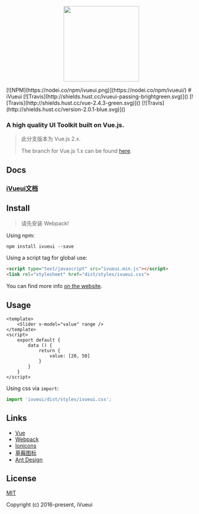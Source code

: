 <p align="center">
    <a href="https://ivueui.zcyso.com">
        <img width="200" src="https://ivueui.zcyso.com/assets/logo.svg">
    </a>
</p>
[![NPM](https://nodei.co/npm/ivueui.png)](https://nodei.co/npm/ivueui/)
# iVueui
[![Travis](http://shields.hust.cc/ivueui-passing-brightgreen.svg)]()
[![Travis](http://shields.hust.cc/vue-2.4.3-green.svg)]()
[![Travis](http://shields.hust.cc/version-2.0.1-blue.svg)]()

### A high quality UI Toolkit built on Vue.js.

> 此分支版本为 Vue.js 2.x.
>
> The branch for Vue.js 1.x can be found [here](https://github.com/iview/iview/tree/master).

## Docs

### [iVueui文档](https://ivueui.zcyso.com)
## Install

> 请先安装 Webpack!

Using npm:
```
npm install ivueui --save
```

Using a script tag for global use:

```html
<script type="text/javascript" src="ivueui.min.js"></script>
<link rel="stylesheet" href="dist/styles/ivueui.css">
```

You can find more info [on the website](https://ivueui.zcyso.com/docs/guide/install).

## Usage

```vue
<template>
    <Slider v-model="value" range />
</template>
<script>
    export default {
        data () {
            return {
                value: [20, 50]
            }
        }
    }
</script>
```

Using css via `import`:

```js
import 'ivueui/dist/styles/ivueui.css';
```
## Links
- [Vue](https://github.com/vuejs/vue)
- [Webpack](https://github.com/webpack/webpack)
- [Ionicons](https://github.com/driftyco/ionicons)
- [草莓图标](https://github.com/xiangsudian/caomei)
- [Ant Design](https://github.com/ant-design/ant-design)

## License
[MIT](http://opensource.org/licenses/MIT)

Copyright (c) 2016-present, iVueui
